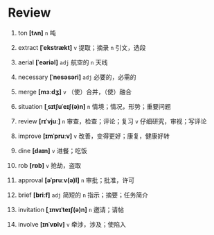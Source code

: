 # Review
1. ton **[tʌn]** `n` 吨

2. extract **[ˈekstrækt]** `v` 提取；摘录 `n` 引文，选段

3. aerial **[ˈeəriəl]** `adj` 航空的 `n` 天线

4. necessary **[ˈnesəsəri]** `adj` 必要的，必需的

5. merge **[mɜːdʒ]** `v` （使）合并，（使）融合

6. situation **[ˌsɪtʃuˈeɪʃ(ə)n]** `n` 情境；情况，形势；重要问题

7. review **[rɪˈvjuː]** `n` 审查，检查；评论；复习 `v` 仔细研究，审视；写评论

8. improve **[ɪmˈpruːv]** `v` 改善，变得更好；康复，健康好转

9. dine **[daɪn]** `v` 进餐；吃饭

10. rob **[rɒb]** `v` 抢劫，盗取

11. approval **[əˈpruːv(ə)l]** `n` 审批；批准，许可

12. brief **[briːf]** `adj` 简短的 `n` 指示；摘要；任务简介

13. invitation **[ˌɪnvɪˈteɪʃ(ə)n]** `n` 邀请；请帖

14. involve **[ɪnˈvɒlv]** `v` 牵涉，涉及；使陷入

